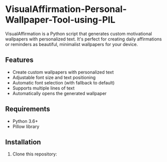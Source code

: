 # VisualAffirmation-Personal-Wallpaper-Tool-using-PIL
VisualAffirmation is a Python script that generates custom motivational wallpapers with personalized text. It's perfect for creating daily affirmations or reminders as beautiful, minimalist wallpapers for your device.

## Features

- Create custom wallpapers with personalized text
- Adjustable font size and text positioning
- Automatic font selection (with fallback to default)
- Supports multiple lines of text
- Automatically opens the generated wallpaper

## Requirements

- Python 3.6+
- Pillow library

## Installation

1. Clone this repository:
